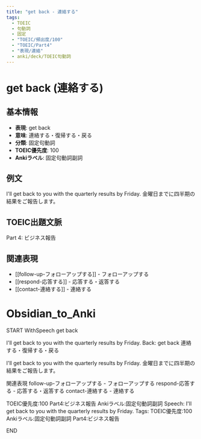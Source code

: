 ```yaml
---
title: "get back - 連絡する"
tags:
  - TOEIC
  - 句動詞
  - 固定
  - "TOEIC/頻出度/100"
  - "TOEIC/Part4"
  - "表現/連絡"
  - anki/deck/TOEIC句動詞
---
```


# get back (連絡する)

## 基本情報
- **表現**: get back
- **意味**: 連絡する・復帰する・戻る
- **分類**: 固定句動詞
- **TOEIC優先度**: 100
- **Ankiラベル**: 固定句動詞副詞

## 例文
I'll get back to you with the quarterly results by Friday.
金曜日までに四半期の結果をご報告します。

## TOEIC出題文脈
Part 4: ビジネス報告

## 関連表現
- [[follow-up-フォローアップする]] - フォローアップする
- [[respond-応答する]] - 応答する・返答する
- [[contact-連絡する]] - 連絡する

# Obsidian_to_Anki
START
WithSpeech
get back

I'll get back to you with the quarterly results by Friday.
Back: 
get back
連絡する・復帰する・戻る

I'll get back to you with the quarterly results by Friday.
金曜日までに四半期の結果をご報告します。

関連表現
follow-up-フォローアップする - フォローアップする
respond-応答する - 応答する・返答する
contact-連絡する - 連絡する

TOEIC優先度:100
Part4:ビジネス報告
Ankiラベル:固定句動詞副詞
Speech: I'll get back to you with the quarterly results by Friday.
Tags: TOEIC優先度:100 Ankiラベル:固定句動詞副詞 Part4:ビジネス報告
<!--ID: 1750512963011-->
END
